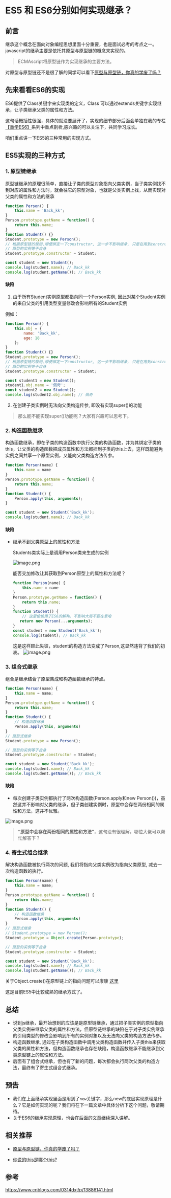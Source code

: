 # ES5 和 ES6分别如何实现继承？

## 前言
继承这个概念在面向对象编程思想里面十分重要，也是面试必考的考点之一。
javascript的继承主要是依托其原型与原型链的概念来实现的。
> ECMAscript将原型链作为实现继承的主要方法。

对原型与原型链还不是很了解的同学可以看下[原型与原型链，你真的学废了吗？](https://juejin.cn/post/7065640525193281573)

## 先来看看ES6的实现
ES6提供了Class关键字来实现类的定义，Class 可以通过extends关键字实现继承，让子类继承父类的属性和方法。

这句话概括性很强，具体的就没要展开了，实现的细节部分后面会单独在我的专栏[【重学ES6】](https://juejin.cn/column/7067420864710459406)系列中重点剖析,感兴趣的可以关注下，共同学习成长。

咱们重点讲一下ES5的三种常用的实现方式。
## ES5实现的三种方式

### 1. 原型链继承
原型链继承的原理很简单，直接让子类的原型对象指向父类实例，当子类实例找不到对应的属性和方法时，就会往它的原型对象，也就是父类实例上找，从而实现对父类的属性和方法的继承
```js
function Person() {
    this.name = 'Back_kk';
}
Person.prototype.getName = function() {
    return this.name;
}
function Student() {}
Student.prototype = new Person();
// 根据原型链的规则,顺便绑定一下constructor, 这一步不影响继承, 只是在用到constructor时会需要
// 原型的实例等于自身
Student.prototype.constructor = Student;

const student = new Student();
console.log(student.name); // Back_kk
console.log(student.getName()); // Back_kk

```

#### 缺陷
1. 由于所有Student实例原型都指向同一个Person实例, 因此对某个Student实例的来自父类的引用类型变量修改会影响所有的Student实例

例如：
```js
function Person() {
    this.obj = {
        name: 'Back_kk',
        age: 18
    };
}
function Student() {}
Student.prototype = new Person();
// 根据原型链的规则,顺便绑定一下constructor, 这一步不影响继承, 只是在用到constructor时会需要
// 原型的实例等于自身
Student.prototype.constructor = Student;

const student1 = new Student();
student1.obj.name = '佩奇';
const student2 = new Student();
console.log(student2.obj.name); // 佩奇
```

2. 在创建子类实例时无法向父类构造传参, 即没有实现super()的功能
> 那么能不能实现super()功能呢？大家有兴趣可以思考下。

### 2. 构造函数继承
构造函数继承，即在子类的构造函数中执行父类的构造函数，并为其绑定子类的this，让父类的构造函数把成员属性和方法都挂到子类的this上去，这样既能避免实例之间共享一个原型实例，又能向父类构造方法传参。

```js
function Person(name) {
    this.name = name
}
Person.prototype.getName = function() {
    return this.name;
}
function Student() {
    Person.apply(this, arguments);
}

const student = new Student('Back_kk');
console.log(student.name); // Back_kk
```
#### 缺陷
- 继承不到父类原型上的属性和方法
 
  Students类实际上是调用Person类来生成的实例

  ![image.png](https://p9-juejin.byteimg.com/tos-cn-i-k3u1fbpfcp/443b5a4914794b93a5976ccab98285dd~tplv-k3u1fbpfcp-watermark.image?)

  能否交加修改让其获取到Person原型上的属性和方法呢？

    ```js
    function Person(name) {
        this.name = name
    }
    Person.prototype.getName = function() {
        return this.name;
    }
    function Student() {
        // 这里偷偷用了ES6的解构，不影响大局不要在意哈
       return new Person(...arguments);
    }
    const student = new Student('Back_kk');
    console.log(student); // Back_kk
    ```
    这是这样顾此失彼，student的构造方法变成了Person,这显然违背了我们的初衷。
    ![image.png](https://p9-juejin.byteimg.com/tos-cn-i-k3u1fbpfcp/7acb4551fab446c6a131b17c99b12f3b~tplv-k3u1fbpfcp-watermark.image?)

### 3. 组合式继承
组合是继承结合了原型集成和构造函数继承的特点。
```js
function Person(name) {
    this.name = name;
}
Person.prototype.getName = function() {
    return this.name;
}
function Student() {
    // 构造函数继承
    Person.apply(this, arguments)
}
// 原型式继承
Student.prototype = new Person();

// 原型的实例等于自身
Student.prototype.constructor = Student;

const student = new Student('Back_kk');
console.log(student.name); // Back_kk
console.log(student.getName()); // Back_kk

```
#### 缺陷
- 每次创建子类实例都执行了两次构造函数(Person.apply和new Person())，虽然这并不影响对父类的继承，但子类创建实例时，原型中会存在两份相同的属性和方法，这并不优雅。
  
![image.png](https://p1-juejin.byteimg.com/tos-cn-i-k3u1fbpfcp/8d7e70a265e7466fb678a8d1f2b4ccd2~tplv-k3u1fbpfcp-watermark.image?)
> **“原型中会存在两份相同的属性和方法”**，这句没有很理解，哪位大佬可以帮忙解答下？
### 4. 寄生式组合继承
解决构造函数被执行两次的问题, 我们将指向父类实例改为指向父类原型, 减去一次构造函数的执行。
```js
function Person(name) {
    this.name = name;
}
Person.prototype.getName = function() {
    return this.name;
}
function Student() {
    // 构造函数继承
    Person.apply(this, arguments)
}
// 原型式继承
// Student.prototype = new Person();
Student.prototype = Object.create(Person.prototype);

// 原型的实例等于自身
Student.prototype.constructor = Student;

const student = new Student('Back_kk');
console.log(student.name); // Back_kk
console.log(student.getName()); // Back_kk
```

关于Object.create()在原型链上的指向问题可以康康 [这里](https://juejin.cn/post/7065640525193281573#:~:text=%E5%90%8C%E4%B8%80%E7%A7%8D%E6%83%85%E5%86%B5%E3%80%82-,%E9%80%9A%E8%BF%87,-Object.create()%E5%88%9B%E5%BB%BA)

这是目前ES5中比较成熟的继承方式了。


## 总结
- 说到js继承，最开始想到的应该是是原型链继承，通过把子类实例的原型指向父类实例来继承父类的属性和方法，但原型链继承的缺陷在于对子类实例继承的引用类型的修改会影响到所有的实例对象以及无法向父类的构造方法传参。
- 构造函数继承, 通过在子类构造函数中调用父类构造函数并传入子类this来获取父类的属性和方法，但构造函数继承也存在缺陷，构造函数继承不能继承到父类原型链上的属性和方法。
- 后面有了组合式继承，但也有了新的问题，每次都会执行两次父类的构造方法，最终有了寄生式组合式继承。

## 预告
+ 我们在上面继承实现里面是用到了`new`关键字，那么new的底层实现原理是什么？它是如何实现的呢？我们将在下一篇文章中具体分析下这个问题，敬请期待。
+ 关于ES6的继承实现原理，也会在后面的文章继续深入讲解。

## 相关推荐
+ [原型与原型链，你真的学废了吗？](https://juejin.cn/post/7065640525193281573)

+ [你说的this是哪个this?](https://juejin.cn/post/7063047546205110279)


## 参考
<https://www.cnblogs.com/0314dxj/p/13886141.html>


